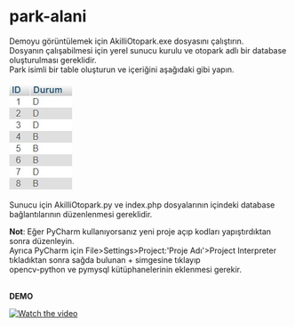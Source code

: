 # park-alani
Demoyu görüntülemek için AkilliOtopark.exe dosyasını çalıştırın.<br>
Dosyanın çalışabilmesi için yerel sunucu kurulu ve otopark adlı bir database oluşturulması gereklidir.<br>
Park isimli bir table oluşturun ve içeriğini aşağıdaki gibi yapın.<br><br>
<img src="images/db.jpg"><br>


Sunucu için AkilliOtopark.py ve index.php dosyalarının içindeki database bağlantılarının düzenlenmesi gereklidir.

**Not**: Eğer PyCharm kullanıyorsanız yeni proje açıp kodları yapıştırdıktan sonra düzenleyin.<br>
Ayrıca PyCharm için File>Settings>Project:'Proje Adı'>Project Interpreter tıkladıktan sonra sağda bulunan + simgesine tıklayıp<br> 
opencv-python ve pymysql kütüphanelerinin eklenmesi gerekir.<br><br>


**DEMO**<br>


[![Watch the video](https://img.youtube.com/vi/Yi0E0pPEOPw/maxresdefault.jpg)](https://youtu.be/Yi0E0pPEOPw)

